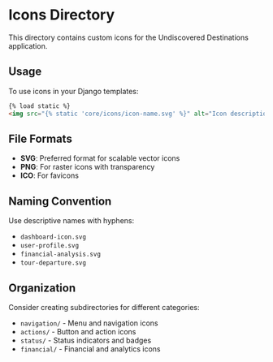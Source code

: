 # Icons Directory

This directory contains custom icons for the Undiscovered Destinations application.

## Usage

To use icons in your Django templates:

```html
{% load static %}
<img src="{% static 'core/icons/icon-name.svg' %}" alt="Icon description">
```

## File Formats

- **SVG**: Preferred format for scalable vector icons
- **PNG**: For raster icons with transparency
- **ICO**: For favicons

## Naming Convention

Use descriptive names with hyphens:
- `dashboard-icon.svg`
- `user-profile.svg`
- `financial-analysis.svg`
- `tour-departure.svg`

## Organization

Consider creating subdirectories for different categories:
- `navigation/` - Menu and navigation icons
- `actions/` - Button and action icons
- `status/` - Status indicators and badges
- `financial/` - Financial and analytics icons
